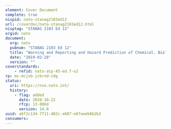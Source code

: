 ```yaml
---
element: Cover Document
complete: true
nispid: nato-stanag2103ed12
url: /coverdoc/nato-stanag2103ed12.html
nisptag: "STANAG 2103 Ed 12"
orgid: nato
document:
  org: nato
  pubnum: "STANAG 2103 Ed 12"
  title: "Warning and Reporting and Hazard Prediction of Chemical, Biological, Radiological and Nuclear Incidents (Operators Manual) - ATP-45 Edition F"
  date: "2019-02-28"
  version: ""
coverstandards:
    - refid: nato-atp-45-ed.f-v2
rp: mc-mcjsb-jcbrnd-cdg
status:
  uri: https://nso.nato.int/
  history: 
    - flag: added
      date: 2020-10-22
      rfcp: 13-006d
      version: 14.0
uuid: a6f2c134-7f11-482c-a687-e67aeeb6b2b3
consumers:
---
```

